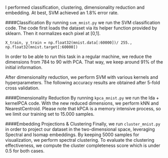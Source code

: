 

I performed classification, clustering, dimensionality reduction and embedding. At best, SVM achieved an 1.8% error rate.



 
####Classification
By running  ```svm_mnist.py``` we run the SVM classification code.
The code first loads the dataset via its helper function provided by sklearn. 
Then it normalizes each pixel at [0,1].

```
X_train, y_train = np.float32(mnist.data[:60000])/ 255., np.float32(mnist.target[:60000])
```
In order to be able to run this task in a regular machine, we reduce the dimensions from 784 to 90 with PCA. That way, we keep around
91% of the initial information.

After dimensionality reduction, we perform SVM with various kernels and hyperparameters. The following accuracy results are obtained after
5-fold cross validation. 






####Dimensionality Reduction
By running  ```kpca_mnist.py``` we run the lda + kernelPCA code. With the new reduced dimensions, we perform kNN and NearestCentroid.
Please note that kPCA is a memory intensive process, so we limit our training set to 15.000 samples.


####Embedding Projections & Clustering
Finally, we run  ```cluster_mnist.py``` in order to project our dataset in the two-dimensional space, leveraging Spectral and
Isomap embeddings. By keeping 5000 samples for visualization, we perform spectral clustering. To evaluate the 
clustering effectiveness, we compute the cluster completeness score which is under 0.5 for both cases.

